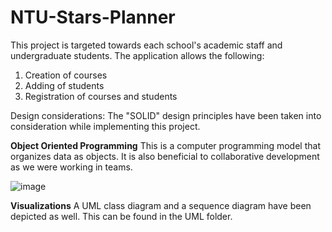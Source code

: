 # NTU-Stars-Planner
This project is targeted towards each school's academic staff and undergraduate students. 
The application allows the following:
1) Creation of courses 
2) Adding of students
3) Registration of courses and students

Design considerations: The "SOLID" design principles have been taken into consideration while implementing this project.

**Object Oriented Programming**
This is a computer programming model that organizes data as objects. It is also beneficial to collaborative development as we were working in teams.

![image](https://user-images.githubusercontent.com/79359151/109810730-dcec9c80-7c64-11eb-9801-5d6b855e357e.png)


**Visualizations**
A UML class diagram and a sequence diagram have been depicted as well. This can be found in the UML folder.
